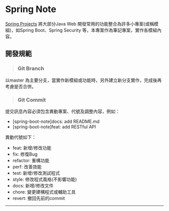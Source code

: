# Spring Note

[Spring Projects](https://github.com/spring-projects) 將大部分Java Web 開發常用的功能整合為許多小專案(或稱模組)，如Spring Boot、Spring Security 等，本專案作為筆記專案，實作各模組內容。

## 開發規範

> ### Git Branch

以master 為主要分支，當實作新模組或功能時，另外建立新分支實作，完成後再考慮是否合併。

> ### Git Commit

提交訊息內容必須包含異動專案、代號及調整內容，例如：

- [spring-boot-note]docs: add README.md
- [spring-boot-note]feat: add RESTful API

異動代號如下：

- feat: 新增/修改功能
- fix: 修復Bug
- refactor: 重構功能
- perf: 改善效能
- test: 新增/修改測試程式
- style: 修改程式風格(不影響功能)
- docs: 新增/修改文件
- chore: 變更建構程式或輔助工具
- revert: 撤回先前的commit

---
